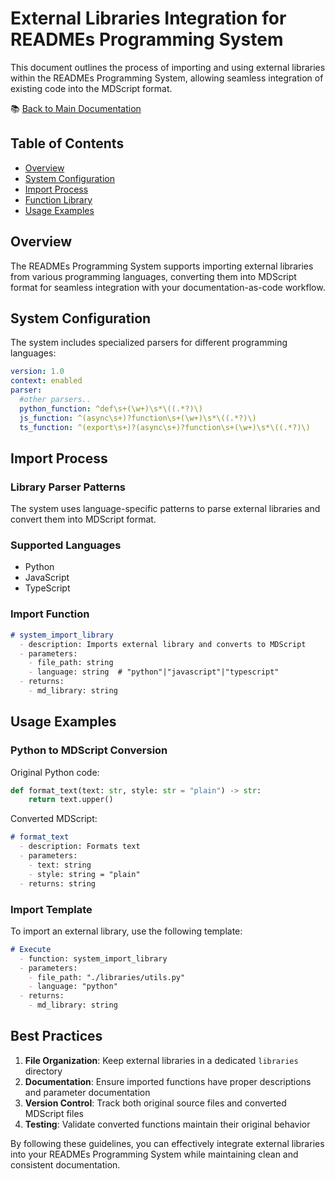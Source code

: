 # External Libraries Integration for READMEs Programming System

This document outlines the process of importing and using external libraries within the READMEs Programming System, allowing seamless integration of existing code into the MDScript format.

📚 [Back to Main Documentation](Rdm_documentation.md)

## Table of Contents
- [Overview](#overview)
- [System Configuration](#system-configuration)
- [Import Process](#import-process)
- [Function Library](#function-library)
- [Usage Examples](#usage-examples)

## Overview

The READMEs Programming System supports importing external libraries from various programming languages, converting them into MDScript format for seamless integration with your documentation-as-code workflow.

## System Configuration

The system includes specialized parsers for different programming languages:

```yaml
version: 1.0
context: enabled
parser:
  #other parsers..
  python_function: ^def\s+(\w+)\s*\((.*?)\)
  js_function: ^(async\s+)?function\s+(\w+)\s*\((.*?)\)
  ts_function: ^(export\s+)?(async\s+)?function\s+(\w+)\s*\((.*?)\)
```

## Import Process

### Library Parser Patterns
The system uses language-specific patterns to parse external libraries and convert them into MDScript format.

### Supported Languages
- Python
- JavaScript
- TypeScript

### Import Function
```markdown
# system_import_library
  - description: Imports external library and converts to MDScript
  - parameters:
    - file_path: string
    - language: string  # "python"|"javascript"|"typescript"
  - returns:
    - md_library: string
```

## Usage Examples

### Python to MDScript Conversion
Original Python code:
```python
def format_text(text: str, style: str = "plain") -> str:
    return text.upper()
```

Converted MDScript:
```markdown
# format_text
  - description: Formats text
  - parameters:
    - text: string
    - style: string = "plain"
  - returns: string
```

### Import Template
To import an external library, use the following template:
```markdown
# Execute
  - function: system_import_library
  - parameters:
    - file_path: "./libraries/utils.py"
    - language: "python"
  - returns:
    - md_library: string
```

## Best Practices

1. **File Organization**: Keep external libraries in a dedicated `libraries` directory
2. **Documentation**: Ensure imported functions have proper descriptions and parameter documentation
3. **Version Control**: Track both original source files and converted MDScript files
4. **Testing**: Validate converted functions maintain their original behavior

By following these guidelines, you can effectively integrate external libraries into your READMEs Programming System while maintaining clean and consistent documentation.